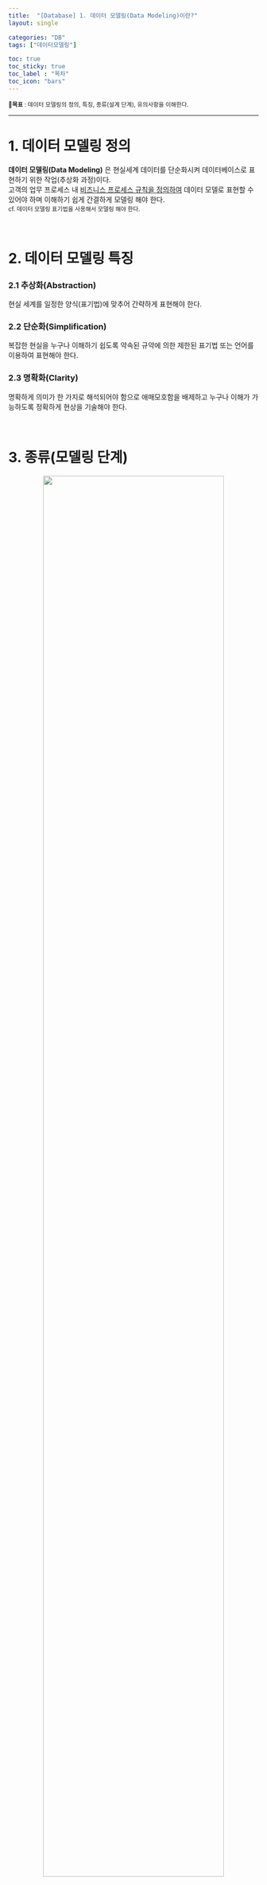 ```yaml
---
title:  "[Database] 1. 데이터 모델링(Data Modeling)이란?"
layout: single

categories: "DB"
tags: ["데이터모델링"]

toc: true
toc_sticky: true
toc_label : "목차"
toc_icon: "bars"
---
```


<small>🎯**목표** : 데이터 모델링의 정의, 특징, 종류(설계 단계), 유의사항을 이해한다.</small>

***

# 1. 데이터 모델링 정의
**데이터 모델링(Data Modeling)** 은 현실세계 데이터를 단순화시켜 데이터베이스로 표현하기 위한 작업(추상화 과정)이다.<br>
고객의 업무 프로세스 내 <u>비즈니스 프로세스 규칙을 정의하여</u> 데이터 모델로 표현할 수 있어야 하며 이해하기 쉽게 간결하게 모델링 해야 한다.<br>
<small>cf. 데이터 모델링 표기법을 사용해서 모델링 해야 한다.</small>

<br>

# 2. 데이터 모델링 특징
### 2.1 추상화(Abstraction)
현실 세계를 일정한 양식(표기법)에 맞추어 간략하게 표현해야 한다.

### 2.2 단순화(Simplification)
복잡한 현실을 누구나 이해하기 쉽도록 약속된 규약에 의한 제한된 표기법 또는 언어를 이용하여 표현해야 한다.

### 2.3 명확화(Clarity)
명확하게 의미가 한 가지로 해석되어야 함으로 애매모호함을 배제하고 누구나 이해가 가능하도록 정확하게 현상을 기술해야 한다.

<br>

# 3. 종류(모델링 단계)

<div style="text-align : center;">
<img src="https://wikidocs.net/images/page/1208/db_model.png" width="85%">
</div>
<center><small>이미지 출처: https://wikidocs.net/1208</small></center>

<br>

### 3.1 개념적 데이터 모델링
추상화 수준이 높고 업무중심적이고 포괄적인 수준의 모델링 진행한다. 전사적 데이터 모델링이라고도 불리며 <u>EA 수립 시 많이 이용한다.</u> 핵심 엔터티를 도출하고 ERD를 작성한다.<br>
<small>keywords : 업무 중심적, 포괄적, 추상화 수준이 높음</small>

<div class="notice">
  <strong>🔍 EA(Enterprise Architecture)</strong>
  <p>조직의 프로세스 및 정보 시스템 및 부서의 구조와 기능을 포괄적이고 정확한 방법으로 기술하는 방법이고, 이것을 통해 조직이 전략적 목표에 따라 행동하도록 방향을 제시하는 것이다.(출처: 위키백과)</p>
</div>

### 3.2 논리적 데이터 모델링
시스템으로 구축하고자 하는 업무에 대해 Key, 속성, 관계 등을 정확하게 표현하는 단계이다. 특정 데이터베이스 모델에 종속 된다. 데이터 정규화가 이루어지며 재사용성이 높은 특징을 가진다.<br>
<small>keywords : 재사용성이 높음</small>

<div class="notice">
  <strong>🔍 정규화</strong>
  <p>논리적 데이터 모델 상세화 과정에서의 대표적인 활동으로 일관성 확보, 중복 제거로 속성들이 가장 적절한 엔터티에 배치되도록 한다. 정규화의 목적은 신뢰성 있는 데이터 구조를 얻기 위함이다.</p>
</div>

### 3.3 물리적 데이터 모델링
실제로 데이터베이스에 이식할 수 있도록 성능, 저장 등 물리적인 성격을 고려한 설계 단계이다. 가장 구체적인 데이터 모델링 단계이며 추상화 수준이 가장 낮은 단계이다.<br>
<small>keywords : 데이터베이스 이식, 성능과 저장 등의 물리적인 성격을 고려</small>

<table>
  <tr>
    <td>구분</td>
    <td>단계</td>
    <td>설명</td>
  </tr>
  <tr>
    <td rowspan="2">아키텍처 관점</td>
    <td>개념적 설계</td>
    <td>
      <ul>
        <li>DB에 저장 데이터를 모형으로 표현</li>
        <li>핵심 엔터티 추출, 전체 데이터 골격</li>
        <li>ERD 작성</li>
      </ul>
    </td>
  </tr>
  <tr>
    <td>논리적 설계</td>
    <td>
      <ul>
        <li>엔터티와 속성 관계 구조 설계</li>
        <li>스키마, 식별자 설계, 정규화 수행</li>
      </ul>
    </td>  
  </tr>
  <tr>
    <td rowspan="2">구체화 관점</td>
    <td>물리적 설계</td>
    <td>
      <ul>
        <li>데이터 베이스 스키마 물리 설계</li>
        <li>사용할 DBMS, 데이터 타입, 크기 선정</li>
        <li>데이터 사용량 분석, 비(반) 정규화</li>
      </ul>
    </td>  
  </tr>
  <tr>
    <td>구현</td>
    <td>
      <ul>
        <li>DBMS Software 설치 및 환경 구성</li>
        <li>DB 및 테이블 생성, 환경 구성</li>
      </ul>
    </td>  
  </tr>
</table>

<small>📍표 출처: http://blog.skby.net/데이터-모델링-data-modeling/</small>

<br>

# 4. 유의사항
### 4.1 중복(Duplication)
데이터 모델은 같은 데이터를 사용하는 사람, 시간, 그리고 장소를 파악하는데 도움을 줌으로써 데이터베이스가 여러 장소에 같은 정보를 저장하는 잘못을 하지 않도록 한다.

<u>여러 장소의 데이터베이스에 같은 정보를 저장하지 않도록 중복성을 최소화 해야한다.</u>

### 4.2 비유연성(Inflexibility)
데이터 모델을 어떻게 설계했느냐에 따라 사소한 업무변화에도 데이터 모델이 수시로 변경됨으로써 유지보수의 어려움을 가중시킬 수 있다. 데이터의 정의를 데이터의 사용 프로세스와 분리함으로써 데이터 모델링은 데이터 혹은 프로세스의 작은 변화가 애플리케이션과 데이터베이스에 중대한 변화를 일으킬 수 있는 가능성을 줄인다.

<u>데이터의 정의를 데이터의 사용 프로세스와 분리하여 유연성을 높여야 한다.</u>

### 4.3 비일관성(Inconsistency)
데이터의 중복이 없더라도 비일관성은 발생할 수 있는데, 예를 들면 신용 상태에 대한 갱신 없이 고객의 납부 이력 정보를 갱신하는 경우이다. 개발자가 서로 연관된 다른 데이터와 모순된다는 고려 없이 일련의 데이터를 수정할 수 있기 때문에 이와 같은 문제가 발생할 수 있다. 데이터 모델링을 할 때 데이터와 데이터 간의 상호 연관 관계에 대해 명확하게 정의한다면 이러한 위험을 사전에 예방하는데 도움을 줄 수 있다. 사용자가 처리하는 프로세스 혹은 이와 관련된 프로그램과 테이블의 연계성을 높이는 것은 데이터 모델이 업무 변경에 대해 취약하게 만드는 단점에 해당한다.

<u>데이터간의 상호 연관관계를 명확하게 정의하여 일관성 있게 데이터가 유지되도록 해야 한다.</u>

<br>

# 5. Reference
- ⭐️도서: SQL 자격검정 실전 문제 (저자: 한국데이터산업진흥원)
- [⭐️유튜브: EPASSKOREA, [SQLD 1과목 데이터모델링의 이해] 데이터 모델링](https://www.youtube.com/watch?v=g7HyMVvjo8U)
- [IBM, 데이터 모델링이란?](https://www.ibm.com/kr-ko/topics/data-modeling)
- [wikidocs, SQL 전문가 되어보기](https://wikidocs.net/1208)
- [wikidocs, SQLD 합격 2주 완성 교재](https://wikidocs.net/170598)
- [위키백과 우리 모두의 백과사전, 엔터프라이즈 아키텍처](https://ko.wikipedia.org/wiki/%EC%97%94%ED%84%B0%ED%94%84%EB%9D%BC%EC%9D%B4%EC%A6%88_%EC%95%84%ED%82%A4%ED%85%8D%EC%B2%98)
- [블로그: 도리의 디지털라이프 - 컴퓨터시스템과 정보기술 프로젝트, 데이터 모델링 (Data Modeling)](http://blog.skby.net/%EB%8D%B0%EC%9D%B4%ED%84%B0-%EB%AA%A8%EB%8D%B8%EB%A7%81-data-modeling/)

👩🏻‍💻개인 공부 기록용 블로그입니다
<br>오류나 틀린 부분이 있을 경우 댓글 혹은 메일로 따끔하게 지적해주시면 감사하겠습니다.
{: .notice}